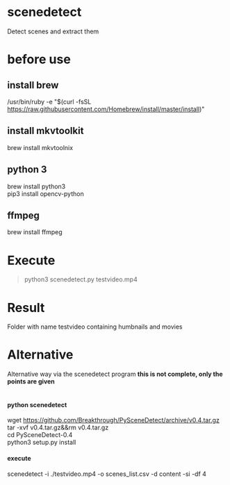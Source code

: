# scenedetect
Detect scenes and extract them

# before use

## install brew
/usr/bin/ruby -e "$(curl -fsSL https://raw.githubusercontent.com/Homebrew/install/master/install)"

## install mkvtoolkit
brew install mkvtoolnix

## python 3
brew install python3<br>
pip3 install opencv-python

## ffmpeg
brew install ffmpeg


# Execute
> python3 scenedetect.py testvideo.mp4

# Result
Folder with name testvideo containing humbnails and movies


# Alternative
Alternative way via the scenedetect program
**this is not complete, only the points are given**
<br><br>
#### python scenedetect
wget https://github.com/Breakthrough/PySceneDetect/archive/v0.4.tar.gz<br>
tar -xvf v0.4.tar.gz&&rm v0.4.tar.gz<br>
cd PySceneDetect-0.4<br>
python3 setup.py install<br>

#### execute
scenedetect -i ./testvideo.mp4 -o scenes_list.csv -d content -si -df 4



